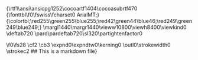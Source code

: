{\rtf1\ansi\ansicpg1252\cocoartf1404\cocoasubrtf470
{\fonttbl\f0\fswiss\fcharset0 ArialMT;}
{\colortbl;\red255\green255\blue255;\red42\green44\blue46;\red249\green249\blue249;}
\margl1440\margr1440\vieww10800\viewh8400\viewkind0
\deftab720
\pard\pardeftab720\sl320\partightenfactor0

\f0\fs28 \cf2 \cb3 \expnd0\expndtw0\kerning0
\outl0\strokewidth0 \strokec2 ## This is a markdown file}